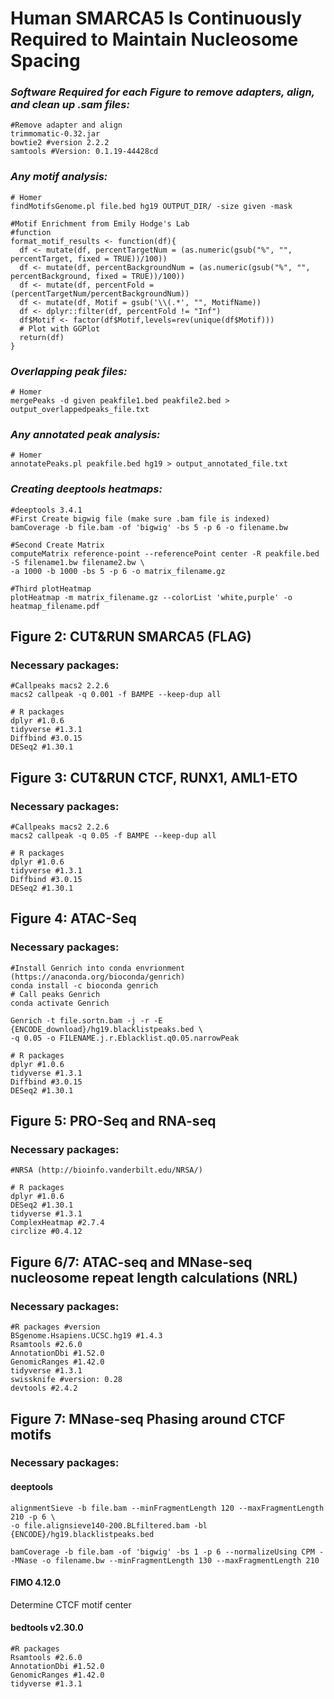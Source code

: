 # **Human SMARCA5 Is Continuously Required to Maintain Nucleosome Spacing**
### *Software Required for each Figure to remove adapters, align, and clean up .sam files:*
```{bash}
#Remove adapter and align
trimmomatic-0.32.jar
bowtie2 #version 2.2.2
samtools #Version: 0.1.19-44428cd
```
### *Any motif analysis:* 
```{bash}
# Homer
findMotifsGenome.pl file.bed hg19 OUTPUT_DIR/ -size given -mask 
```
```{r}
#Motif Enrichment from Emily Hodge's Lab
#function
format_motif_results <- function(df){
  df <- mutate(df, percentTargetNum = (as.numeric(gsub("%", "", percentTarget, fixed = TRUE))/100))
  df <- mutate(df, percentBackgroundNum = (as.numeric(gsub("%", "", percentBackground, fixed = TRUE))/100))
  df <- mutate(df, percentFold = (percentTargetNum/percentBackgroundNum))
  df <- mutate(df, Motif = gsub('\\(.*', "", MotifName))
  df <- dplyr::filter(df, percentFold != "Inf")
  df$Motif <- factor(df$Motif,levels=rev(unique(df$Motif)))
  # Plot with GGPlot
  return(df)
}
```
### *Overlapping peak files:* 
```{bash}
# Homer
mergePeaks -d given peakfile1.bed peakfile2.bed > output_overlappedpeaks_file.txt
```
### *Any annotated peak analysis:*
```{bash}
# Homer
annotatePeaks.pl peakfile.bed hg19 > output_annotated_file.txt
```
### *Creating deeptools heatmaps:* 
```{bash}
#deeptools 3.4.1
#First Create bigwig file (make sure .bam file is indexed)
bamCoverage -b file.bam -of 'bigwig' -bs 5 -p 6 -o filename.bw

#Second Create Matrix
computeMatrix reference-point --referencePoint center -R peakfile.bed -S filename1.bw filename2.bw \
-a 1000 -b 1000 -bs 5 -p 6 -o matrix_filename.gz

#Third plotHeatmap
plotHeatmap -m matrix_filename.gz --colorList 'white,purple' -o heatmap_filename.pdf

```
## Figure 2: CUT&RUN SMARCA5 (FLAG)
### Necessary packages: 
```{bash}
#Callpeaks macs2 2.2.6
macs2 callpeak -q 0.001 -f BAMPE --keep-dup all
```
```{r}
# R packages
dplyr #1.0.6
tidyverse #1.3.1
Diffbind #3.0.15
DESeq2 #1.30.1
```
## Figure 3: CUT&RUN CTCF, RUNX1, AML1-ETO
### Necessary packages: 
```{bash}
#Callpeaks macs2 2.2.6
macs2 callpeak -q 0.05 -f BAMPE --keep-dup all
```
```{r}
# R packages
dplyr #1.0.6
tidyverse #1.3.1
Diffbind #3.0.15
DESeq2 #1.30.1
```


## Figure 4: ATAC-Seq
### Necessary packages: 
```{bash}
#Install Genrich into conda envrionment (https://anaconda.org/bioconda/genrich)
conda install -c bioconda genrich
# Call peaks Genrich
conda activate Genrich 

Genrich -t file.sortn.bam -j -r -E {ENCODE_download}/hg19.blacklistpeaks.bed \
-q 0.05 -o FILENAME.j.r.Eblacklist.q0.05.narrowPeak
```
```{r}
# R packages
dplyr #1.0.6
tidyverse #1.3.1
Diffbind #3.0.15
DESeq2 #1.30.1
```
## Figure 5: PRO-Seq and RNA-seq
### Necessary packages: 
```{bash}
#NRSA (http://bioinfo.vanderbilt.edu/NRSA/)

```
```{r}
# R packages
dplyr #1.0.6
DESeq2 #1.30.1
tidyverse #1.3.1
ComplexHeatmap #2.7.4
circlize #0.4.12
```

## Figure 6/7: ATAC-seq and MNase-seq nucleosome repeat length calculations (NRL)
### Necessary packages: 
```{r}
#R packages #version
BSgenome.Hsapiens.UCSC.hg19 #1.4.3
Rsamtools #2.6.0
AnnotationDbi #1.52.0
GenomicRanges #1.42.0
tidyverse #1.3.1
swissknife #version: 0.28
devtools #2.4.2
```

## Figure 7: MNase-seq Phasing around CTCF motifs
### Necessary packages: 
#### deeptools
```{}
alignmentSieve -b file.bam --minFragmentLength 120 --maxFragmentLength 210 -p 6 \
-o file.alignsieve140-200.BLfiltered.bam -bl {ENCODE}/hg19.blacklistpeaks.bed

bamCoverage -b file.bam -of 'bigwig' -bs 1 -p 6 --normalizeUsing CPM --MNase -o filename.bw --minFragmentLength 130 --maxFragmentLength 210
```
#### FIMO 4.12.0
 Determine CTCF motif center 
#### bedtools v2.30.0
```{r}
#R packages
Rsamtools #2.6.0
AnnotationDbi #1.52.0
GenomicRanges #1.42.0
tidyverse #1.3.1
```
